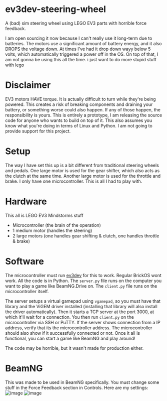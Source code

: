 # ev3dev-steering-wheel
A (bad) sim steering wheel using LEGO EV3 parts with horrible force feedback.

I am open sourcing it now because I can't really use it long-term due to batteries. The motors use a significant amount of battery energy, and it also DROPS the voltage down. At times I've had it drop down wayy below 5 volts, which automatically triggered a power off in the OS. On top of that, I am not gonna be using this all the time. i just want to do more stupid stuff with lego

# Disclaimer
EV3 motors HAVE torque. It is actually difficult to turn while they're being powered. This creates a risk of breaking components and draining your battery, or something worse could also happen. If any of those happen, the responsibility is yours. This is entirely a prototype, I am releasing the source code for anyone who wants to build on top of it.
This also assumes you know what you're doing in terms of Linux and Python. I am not going to provide support for this project.

# Setup
The way I have set this up is a bit different from traditional steering wheels and pedals. One large motor is used for the gear shifter, which also acts as the clutch at the same time. Another large motor is used for the throttle and brake. I only have one microcontroller. This is all I had to play with.

# Hardware
This all is LEGO EV3 Mindstorms stuff
- Microcontroller (the brain of the operation)
- 1 medium motor (handles the steering)
- 2 large motors (one handles gear shifting & clutch, one handles throttle & brake)

# Software
The microcontroller must run [ev3dev](https://www.ev3dev.org/) for this to work. Regular BrickOS wont work.
All the code is in Python. The ``server.py`` file runs on the computer you want to play a game like BeamNG.Drive on. The ``client.py`` file runs on the microcontroller itself.

The server setups a virtual gamepad using ``vgamepad``, so you must have that library and the ViGEM driver installed (installing that library will also install the driver automatically). Then it starts a TCP server at the port 3000, at which it'll wait for a connection. You then run ``client.py`` on the microcontroller via SSH or PuTTY. If the server shows connection from a IP address, verify that its the microcontroller address. The microcontroller should also show if it successfully connected or not. Once it all is functional, you can start a game like BeamNG and play around!

The code may be horrible, but it wasn't made for production either.

# BeamNG
This was made to be used in BeamNG specifically. You must change some stuff in the Force Feedback section in Controls. Here are my settings:
![image](https://i.imgur.com/Otcmlxi.png)
![image](https://i.imgur.com/rV4cXB5.png)